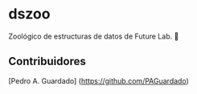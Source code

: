 # dszoo
Zoológico de estructuras de datos de Future Lab. 🚀




## Contribuidores
[Pedro A. Guardado] (https://github.com/PAGuardado)
